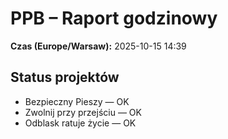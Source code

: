 # PPB – Raport godzinowy
**Czas (Europe/Warsaw):** 2025-10-15 14:39

## Status projektów
- Bezpieczny Pieszy — OK
- Zwolnij przy przejściu — OK
- Odblask ratuje życie — OK

